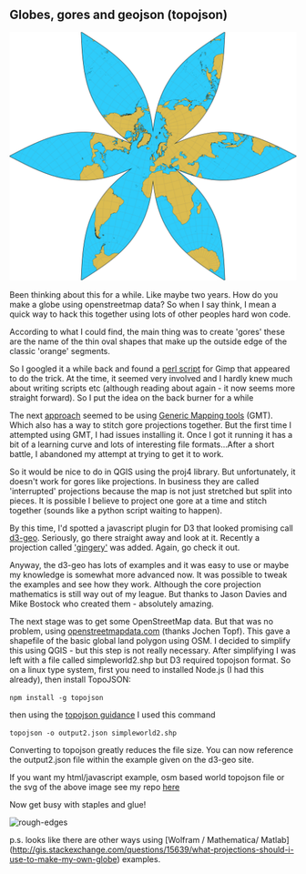 ##  Globes, gores and geojson (topojson)

![osm-world](https://raw.githubusercontent.com/fozy81/openstreetmap-globe/master/openstreetmap-globe.png)

Been thinking about this for a while. Like maybe two years. How do you make a globe using openstreetmap data? So when I say think, I mean a quick way to hack this together using lots of other peoples hard won code.

According to what I could find, the main thing was to create 'gores' these are the name of the thin oval shapes that make up the outside edge of the classic 'orange' segments. 

So I googled it a while back and found a [perl script](http://gimpforums.com/thread-scripts-on-making-gore-maps) for Gimp that appeared to do the trick. At the time, it seemed very involved and I hardly knew much about writing scripts etc (although reading about again - it now seems more straight forward). So I put the idea on the back burner for a while

The next [approach](http://gis.stackexchange.com/questions/53578/does-anyone-know-the-proj4-coordinte-reference-system-command-line-for-rectangul)  seemed to be using [Generic Mapping tools](http://gmt.soest.hawaii.edu/) (GMT). Which also has a way to stitch gore projections together. But the first time I attempted using GMT, I had issues installing it. Once I got it running it has a bit of a learning curve and lots of interesting file formats...After a short battle, I abandoned my attempt at trying to get it to work. 

So it would be nice to do in QGIS using the proj4 library. But unfortunately, it doesn't work for gores like projections. In business they are called 'interrupted' projections because the map is not just stretched but split into pieces. It is possible I believe to project one gore at a time and stitch together (sounds like a python script waiting to happen).

By this time, I'd spotted a javascript plugin for D3 that looked promising call [d3-geo](https://github.com/d3/d3-geo-projection). Seriously, go there straight away and look at it. Recently a projection called ['gingery'](http://www.jasondavies.com/maps/gingery/) was added. Again, go check it out. 

Anyway, the d3-geo has lots of examples and it was easy to use or maybe my knowledge is somewhat more advanced now. It was possible to tweak the examples and see how they work. Although the core projection mathematics is still way out of my league. But thanks to Jason Davies and Mike Bostock who created them - absolutely amazing.

The next stage was to get some OpenStreetMap data. But that was no problem, using [openstreetmapdata.com](http://openstreetmapdata.com/data/land-polygons) (thanks Jochen Topf). This gave a shapefile of the basic global land polygon using OSM. I decided to simplify this using QGIS - but this step is not really necessary. After simplifying I was left with a file called simpleworld2.shp but D3 required topojson format. So on a linux type system, first you need to installed Node.js (I had this already), then install TopoJSON:

```npm install -g topojson```

then using the [topojson guidance](https://github.com/mbostock/topojson/wiki/Command-Line-Reference) I used this command

```topojson -o output2.json simpleworld2.shp```

Converting to topojson greatly reduces the file size. You can now reference the output2.json file within the example given on the d3-geo site.

If you want my html/javascript example, osm based world topojson file or the svg of the above image see my repo [here](https://github.com/fozy81/openstreetmap-globe)

Now get busy with staples and glue! 

![rough-edges](https://raw.githubusercontent.com/fozy81/openstreetmap-globe/master/rough-edges.jpg)

p.s. looks like there are other ways using [Wolfram / Mathematica/ Matlab] (http://gis.stackexchange.com/questions/15639/what-projections-should-i-use-to-make-my-own-globe) examples.

